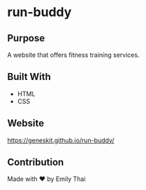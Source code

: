 # run-buddy

## Purpose
A website that offers fitness training services.

## Built With
* HTML
* CSS

## Website
https://geneskit.github.io/run-buddy/

## Contribution
Made with ❤️ by Emily Thai
